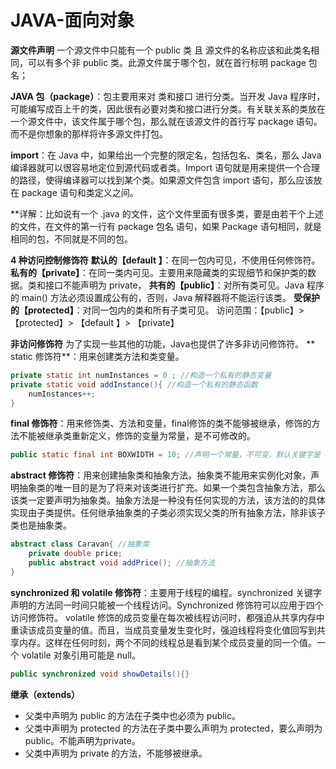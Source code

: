 # JAVA-面向对象

**源文件声明**
一个源文件中只能有一个 public 类 且 源文件的名称应该和此类名相同，可以有多个非 public 类。此源文件属于哪个包，就在首行标明 package 包名；

**JAVA 包（package）**：包主要用来对 类和接口 进行分类。当开发 Java 程序时，可能编写成百上千的类，因此很有必要对类和接口进行分类。有关联关系的类放在一个源文件中，该文件属于哪个包，那么就在该源文件的首行写 package 语句。而不是你想象的那样将许多源文件打包。

**import**：在 Java 中，如果给出一个完整的限定名，包括包名、类名，那么 Java 编译器就可以很容易地定位到源代码或者类。Import 语句就是用来提供一个合理的路径，使得编译器可以找到某个类。如果源文件包含 import 语句，那么应该放在 package 语句和类定义之间。

**详解：比如说有一个 .java 的文件，这个文件里面有很多类，要是由若干个上述的文件，在文件的第一行有 package 包名 语句，如果 Package 语句相同，就是相同的包，不同就是不同的包。



**4 种访问控制修饰符**
**默认的【default 】**：在同一包内可见，不使用任何修饰符。
**私有的【private】**：在同一类内可见。主要用来隐藏类的实现细节和保护类的数据。类和接口不能声明为 private，
**共有的【public】**：对所有类可见。Java 程序的 main()  方法必须设置成公有的，否则，Java 解释器将不能运行该类。
**受保护的【protected】**：对同一包内的类和所有子类可见。
访问范围：【public】> 【protected】> 【default 】> 【private】


**非访问修饰符**
为了实现一些其他的功能，Java也提供了许多非访问修饰符。
** static 修饰符**：用来创建类方法和类变量。
```java
private static int numInstances = 0 ; //构造一个私有的静态变量
private static void addInstance(){ //构造一个私有的静态函数
	numInstances++;
}
```

**final 修饰符**：用来修饰类、方法和变量，final修饰的类不能够被继承，修饰的方法不能被继承类重新定义，修饰的变量为常量，是不可修改的。
```java
public static final int BOXWIDTH = 10; //声明一个常量，不可变，默认关键字是 default
```

**abstract 修饰符**：用来创建抽象类和抽象方法。抽象类不能用来实例化对象，声明抽象类的唯一目的是为了将来对该类进行扩充。如果一个类包含抽象方法，那么该类一定要声明为抽象类。抽象方法是一种没有任何实现的方法，该方法的的具体实现由子类提供。任何继承抽象类的子类必须实现父类的所有抽象方法，除非该子类也是抽象类。
```java
abstract class Caravan{ //抽象类
	private double price;
	public abstract void addPrice(); //抽象方法
}
```


**synchronized 和 volatile 修饰符**：主要用于线程的编程。synchronized 关键字声明的方法同一时间只能被一个线程访问。Synchronized 修饰符可以应用于四个访问修饰符。
volatile 修饰的成员变量在每次被线程访问时，都强迫从共享内存中重读该成员变量的值。而且，当成员变量发生变化时，强迫线程将变化值回写到共享内存。这样在任何时刻，两个不同的线程总是看到某个成员变量的同一个值。一个 volatile 对象引用可能是 null。
```java
public synchronized void showDetails(){} 
```


**继承（extends）**
* 父类中声明为 public 的方法在子类中也必须为 public。
* 父类中声明为 protected 的方法在子类中要么声明为 protected，要么声明为 public。不能声明为private。
* 父类中声明为 private 的方法，不能够被继承。







